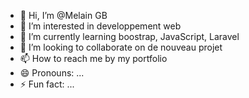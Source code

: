 - 👋 Hi, I’m @Melain GB
- 👀 I’m interested in developpement web
- 🌱 I’m currently learning boostrap, JavaScript, Laravel
- 💞️ I’m looking to collaborate on de nouveau projet
- 📫 How to reach me by my portfolio
- 😄 Pronouns: ...
- ⚡ Fun fact: ...

<!---
MELAINGB/MELAINGB is a ✨ special ✨ repository because its `README.md` (this file) appears on your GitHub profile.
You can click the Preview link to take a look at your changes.
--->
